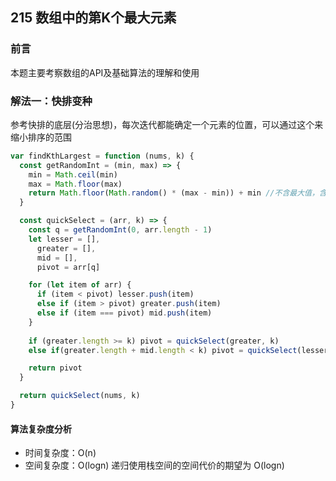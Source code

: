 ## 215 数组中的第K个最大元素

### 前言
本题主要考察数组的API及基础算法的理解和使用


### 解法一：快排变种
参考快排的底层(分治思想)，每次迭代都能确定一个元素的位置，可以通过这个来缩小排序的范围

```js
var findKthLargest = function (nums, k) {
  const getRandomInt = (min, max) => {
    min = Math.ceil(min)
    max = Math.floor(max)
    return Math.floor(Math.random() * (max - min)) + min //不含最大值，含最小值
  }

  const quickSelect = (arr, k) => {
    const q = getRandomInt(0, arr.length - 1)
    let lesser = [],
      greater = [],
      mid = [],
      pivot = arr[q]

    for (let item of arr) {
      if (item < pivot) lesser.push(item)
      else if (item > pivot) greater.push(item)
      else if (item === pivot) mid.push(item)
    }
    
    if (greater.length >= k) pivot = quickSelect(greater, k)
    else if(greater.length + mid.length < k) pivot = quickSelect(lesser, k - greater.length - mid.length)

    return pivot
  }

  return quickSelect(nums, k)
}
```

#### 算法复杂度分析
- 时间复杂度：O(n)
- 空间复杂度：O(logn) 递归使用栈空间的空间代价的期望为 O(logn) 
&nbsp;
    